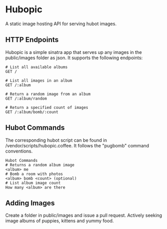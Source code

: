 Hubopic
========

A static image hosting API for serving hubot images.

HTTP Endpoints
--------------

Hubopic is a simple sinatra app that serves up any images in the public/images
folder as json. It supports the following endpoints:

    # List all available albums
    GET /
    
    # List all images in an album
    GET /:album
    
    # Return a random image from an album
    GET /:album/random
    
    # Return a specified count of images
    GET /:album/bomb/:count
    
Hubot Commands
--------------

The corresponding hubot script can be found in /vendor/scripts/hubopic.coffee.
It follows the "pugbomb" command conventions.

    Hubot Commands
    # Returns a random album image
    <album> me 
    # Bomb a room with photos
    <album> bomb <count> (optional) 
    # List album image count
    How many <album> are there
    

Adding Images
-------------
Create a folder in public/images and issue a pull request. Actively seeking
image albums of puppies, kittens and yummy food.
